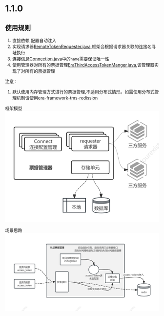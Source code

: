 # 1.1.0
## 使用规则
1. 直接依赖,配置自动注入
2. 实现请求器[RemoteTokenRequester.java](src/main/java/com/ourexists/era/framework/tms/core/requester/RemoteTokenRequester.java),框架会根据请求器关联的连接名寻址执行
3. 连接信息[Connection.java](src/main/java/com/ourexists/era/framework/tms/core/requester/Connection.java)中的`name`需要保证唯一性
4. 使用管理器对所有的票据管理[EraThirdAccessTokenManger.java](src/main/java/com/ourexists/era/framework/tms/core/manager/EraThirdAccessTokenManger.java),该管理器实现了对所有的票据管理

注意：
1. 默认使用内存管理方式进行的票据管理,不适用分布式情形。如需使用分布式管理机制请使用[era-framework-tms-redission](../era-framework-tms-redission)


框架模型
![model.png](model.png)

场景思路
![apply.png](apply.png)